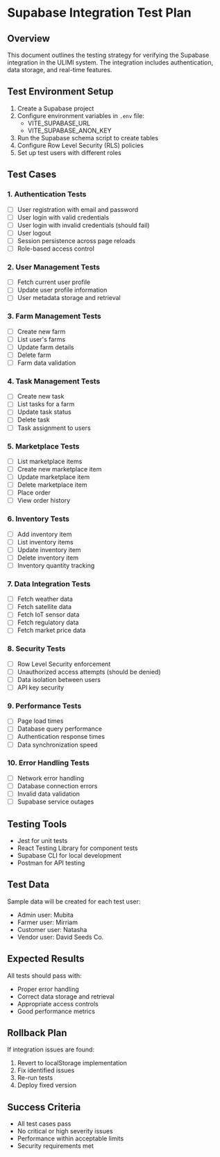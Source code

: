 # Supabase Integration Test Plan

## Overview
This document outlines the testing strategy for verifying the Supabase integration in the ULIMI system. The integration includes authentication, data storage, and real-time features.

## Test Environment Setup
1. Create a Supabase project
2. Configure environment variables in `.env` file:
   - VITE_SUPABASE_URL
   - VITE_SUPABASE_ANON_KEY
3. Run the Supabase schema script to create tables
4. Configure Row Level Security (RLS) policies
5. Set up test users with different roles

## Test Cases

### 1. Authentication Tests
- [ ] User registration with email and password
- [ ] User login with valid credentials
- [ ] User login with invalid credentials (should fail)
- [ ] User logout
- [ ] Session persistence across page reloads
- [ ] Role-based access control

### 2. User Management Tests
- [ ] Fetch current user profile
- [ ] Update user profile information
- [ ] User metadata storage and retrieval

### 3. Farm Management Tests
- [ ] Create new farm
- [ ] List user's farms
- [ ] Update farm details
- [ ] Delete farm
- [ ] Farm data validation

### 4. Task Management Tests
- [ ] Create new task
- [ ] List tasks for a farm
- [ ] Update task status
- [ ] Delete task
- [ ] Task assignment to users

### 5. Marketplace Tests
- [ ] List marketplace items
- [ ] Create new marketplace item
- [ ] Update marketplace item
- [ ] Delete marketplace item
- [ ] Place order
- [ ] View order history

### 6. Inventory Tests
- [ ] Add inventory item
- [ ] List inventory items
- [ ] Update inventory item
- [ ] Delete inventory item
- [ ] Inventory quantity tracking

### 7. Data Integration Tests
- [ ] Fetch weather data
- [ ] Fetch satellite data
- [ ] Fetch IoT sensor data
- [ ] Fetch regulatory data
- [ ] Fetch market price data

### 8. Security Tests
- [ ] Row Level Security enforcement
- [ ] Unauthorized access attempts (should be denied)
- [ ] Data isolation between users
- [ ] API key security

### 9. Performance Tests
- [ ] Page load times
- [ ] Database query performance
- [ ] Authentication response times
- [ ] Data synchronization speed

### 10. Error Handling Tests
- [ ] Network error handling
- [ ] Database connection errors
- [ ] Invalid data validation
- [ ] Supabase service outages

## Testing Tools
- Jest for unit tests
- React Testing Library for component tests
- Supabase CLI for local development
- Postman for API testing

## Test Data
Sample data will be created for each test user:
- Admin user: Mubita
- Farmer user: Mirriam
- Customer user: Natasha
- Vendor user: David Seeds Co.

## Expected Results
All tests should pass with:
- Proper error handling
- Correct data storage and retrieval
- Appropriate access controls
- Good performance metrics

## Rollback Plan
If integration issues are found:
1. Revert to localStorage implementation
2. Fix identified issues
3. Re-run tests
4. Deploy fixed version

## Success Criteria
- All test cases pass
- No critical or high severity issues
- Performance within acceptable limits
- Security requirements met